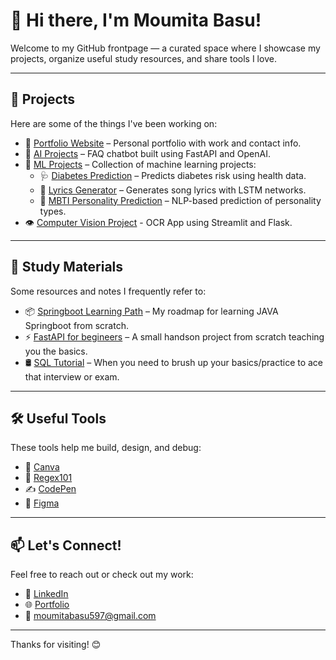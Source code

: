 # 👋 Hi there, I'm Moumita Basu!

Welcome to my GitHub frontpage — a curated space where I showcase my projects, organize useful study resources, and share tools I love.

---

## 🚀 Projects

Here are some of the things I've been working on:

- 🎨 [Portfolio Website](https://moumitabasu.github.io/portfolio/) – Personal portfolio with work and contact info.
- 🤖 [AI Projects](https://github.com/MoumitaBasu/faq-chatbot) – FAQ chatbot built using FastAPI and OpenAI.
- 🧠 [ML Projects](https://github.com/MoumitaBasu/MachineLearningProjects) – Collection of machine learning projects:
  - 🩺 [Diabetes Prediction](https://github.com/MoumitaBasu/MachineLearningProjects/tree/main/Diabetes%20Prediction) – Predicts diabetes risk using health data.
  - 🎵 [Lyrics Generator](https://github.com/MoumitaBasu/MachineLearningProjects/tree/main/Lyrics%20Generator) – Generates song lyrics with LSTM networks.
  - 🧬 [MBTI Personality Prediction](https://github.com/MoumitaBasu/MachineLearningProjects/tree/main/Personality%20Prediction) – NLP-based prediction of personality types.
- 👁️ [Computer Vision Project](https://github.com/MoumitaBasu/Computer-Vision) - OCR App using Streamlit and Flask.

---

## 📖 Study Materials

Some resources and notes I frequently refer to:

- 📦 [Springboot Learning Path](https://www.youtube.com/playlist?list=PLA3GkZPtsafacdBLdd3p1DyRd5FGfr3Ue) – My roadmap for learning JAVA Springboot from scratch.
- ⚡ [FastAPI for begineers](https://youtu.be/cbASjoZZGIw?si=6W3ZyxNMGSDwIZIW) – A small handson project from scratch teaching you the basics.
- 🛢️ [SQL Tutorial](https://www.sqlzoo.net/wiki/SQL_Tutorial) – When you need to brush up your basics/practice to ace that interview or exam.

---

## 🛠️ Useful Tools

These tools help me build, design, and debug:

- 🎨 [Canva](https://www.canva.com)
- 🧪 [Regex101](https://regex101.com)
- ✍️ [CodePen](https://codepen.io)
- 📐 [Figma](https://figma.com)

---

## 📫 Let's Connect!

Feel free to reach out or check out my work:

- 💼 [LinkedIn](https://www.linkedin.com/in/moumitabasu97/)  
- 🌐 [Portfolio](https://moumitabasu.github.io/portfolio/)  
- 📧 moumitabasu597@gmail.com

---

Thanks for visiting! 😊
